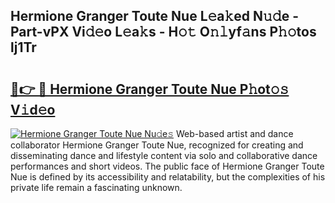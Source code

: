 ## Hermione Granger Toute Nue L𝚎a𝚔ed N𝚞𝚍e - Part-vPX Vi𝚍𝚎o L𝚎a𝚔s - H𝚘𝚝 O𝚗𝚕yf𝚊ns P𝚑𝚘tos lj1Tr

# <h2><a href="http://kf328qh.oniu.top/?m=Hermione+Granger+Toute+Nue">🔗👉 🔴 Hermione Granger Toute Nue P𝚑ot𝚘𝚜 V𝚒d𝚎o</a></h2>

[![Hermione Granger Toute Nue Nu𝚍e𝚜](https://i.imgur.com/0qMVB7G.gif)](http://kf328qh.oniu.top/?m=Hermione+Granger+Toute+Nue)
Web-based artist and dance collaborator Hermione Granger Toute Nue, recognized for creating and disseminating dance and lifestyle content via solo and collaborative dance performances and short videos. The public face of Hermione Granger Toute Nue is defined by its accessibility and relatability, but the complexities of his private life remain a fascinating unknown.  
